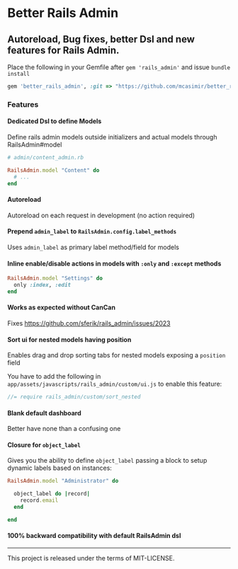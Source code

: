 # Better Rails Admin

## Autoreload, Bug fixes, better Dsl and new features for Rails Admin.

Place the following in your Gemfile after `gem 'rails_admin'` and issue `bundle install`

``` rb
gem 'better_rails_admin', :git => "https://github.com/mcasimir/better_rails_admin"
```

### Features

#### Dedicated Dsl to define Models

Define rails admin models outside initializers and actual models through RailsAdmin#model

``` rb
# admin/content_admin.rb

RailsAdmin.model "Content" do
  # ...
end
```

#### Autoreload

Autoreload on each request in development (no action required)

#### Prepend `admin_label` to `RailsAdmin.config.label_methods`

Uses `admin_label` as primary label method/field for models

#### Inline enable/disable actions in models with `:only` and `:except` methods

``` rb
RailsAdmin.model "Settings" do
  only :index, :edit
end
```

#### Works as expected without CanCan

Fixes https://github.com/sferik/rails_admin/issues/2023

#### Sort ui for nested models having position

Enables drag and drop sorting tabs for nested models exposing a `position` field

You have to add the following in `app/assets/javascripts/rails_admin/custom/ui.js` to enable this feature:

``` js
//= require rails_admin/custom/sort_nested
```

#### Blank default dashboard

Better have none than a confusing one

#### Closure for `object_label`

Gives you the ability to define `object_label` passing a block to setup dynamic labels based on instances:

``` rb
RailsAdmin.model "Administrator" do

  object_label do |record|
    record.email
  end

end
```

#### 100% backward compatibility with default RailsAdmin dsl

---

This project is released under the terms of MIT-LICENSE.
